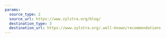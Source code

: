 ```yaml
---
params:
  source_type: 2
  source_url: https://www.zylstra.org/blog/
  destination_type: 3
  destination_url: https://www.zylstra.org/.well-known/recommendations.opml
---
```

